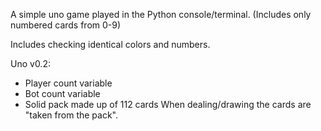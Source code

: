 A simple uno game played in the Python console/terminal. (Includes only numbered cards from 0-9)

Includes checking identical colors and numbers.

Uno v0.2:
- Player count variable
- Bot count variable
- Solid pack made up of 112 cards
  When dealing/drawing the cards are "taken from the pack".
